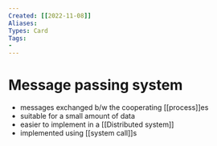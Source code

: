 ```yaml
---
Created: [[2022-11-08]]
Aliases: 
Types: Card
Tags: 
- 
---
```

# Message passing system
- messages exchanged b/w the cooperating [[process]]es
- suitable for a small amount of data
- easier to implement in a [[Distributed system]]
- implemented using [[system call]]s
